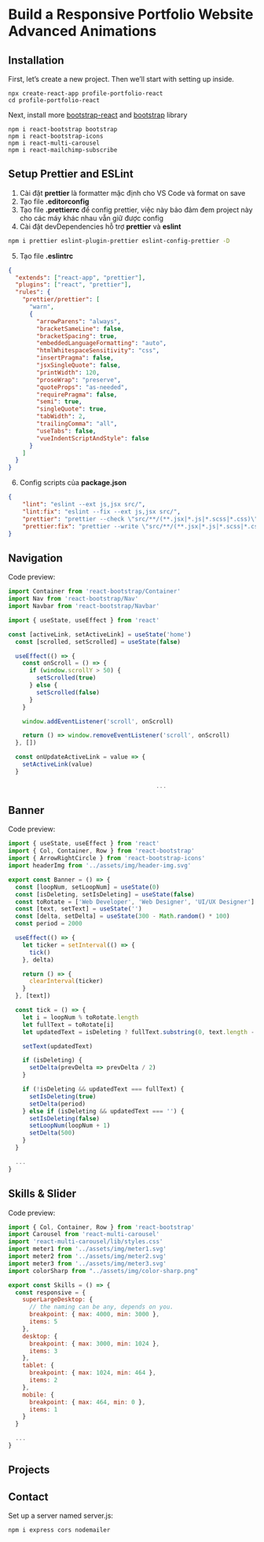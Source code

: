 # Build a Responsive Portfolio Website Advanced Animations

## Installation

First, let’s create a new project. Then we’ll start with setting up inside.

```
npx create-react-app profile-portfolio-react
cd profile-portfolio-react
```

Next, install more [bootstrap-react](https://www.npmjs.com/package/react-bootstrap) and [bootstrap](https://www.npmjs.com/package/bootstrap) library

```
npm i react-bootstrap bootstrap
npm i react-bootstrap-icons
npm i react-multi-carousel
npm i react-mailchimp-subscribe
```

## Setup Prettier and ESLint

1. Cài đặt **prettier** là formatter mặc định cho VS Code và format on save
2. Tạo file **.editorconfig**
3. Tạo file **.prettierrc** để config prettier, việc này bảo đảm đem project này cho các máy khác nhau vẫn giữ được config
4. Cài đặt devDependencies hỗ trợ **prettier** và **eslint**

```bash
npm i prettier eslint-plugin-prettier eslint-config-prettier -D
```

5. Tạo file **.eslintrc**

```json
{
  "extends": ["react-app", "prettier"],
  "plugins": ["react", "prettier"],
  "rules": {
    "prettier/prettier": [
      "warn", 
      {
        "arrowParens": "always",
        "bracketSameLine": false,
        "bracketSpacing": true,
        "embeddedLanguageFormatting": "auto",
        "htmlWhitespaceSensitivity": "css",
        "insertPragma": false,
        "jsxSingleQuote": false,
        "printWidth": 120,
        "proseWrap": "preserve",
        "quoteProps": "as-needed",
        "requirePragma": false,
        "semi": true,
        "singleQuote": true,
        "tabWidth": 2,
        "trailingComma": "all",
        "useTabs": false,
        "vueIndentScriptAndStyle": false
      }
    ]
  }
}
```

6. Config scripts của **package.json**

```json
{
    "lint": "eslint --ext js,jsx src/",
    "lint:fix": "eslint --fix --ext js,jsx src/",
    "prettier": "prettier --check \"src/**/(**.jsx|*.js|*.scss|*.css)\"",
    "prettier:fix": "prettier --write \"src/**/(**.jsx|*.js|*.scss|*.css)\""
}
```

## Navigation

Code preview:

```js
import Container from 'react-bootstrap/Container'
import Nav from 'react-bootstrap/Nav'
import Navbar from 'react-bootstrap/Navbar'

import { useState, useEffect } from 'react'
```

```js
const [activeLink, setActiveLink] = useState('home')
  const [scrolled, setScrolled] = useState(false)

  useEffect(() => {
    const onScroll = () => {
      if (window.scrollY > 50) {
        setScrolled(true)
      } else {
        setScrolled(false)
      }
    }

    window.addEventListener('scroll', onScroll)

    return () => window.removeEventListener('scroll', onScroll)
  }, [])

  const onUpdateActiveLink = value => {
    setActiveLink(value)
  }

                                          ...
```

## Banner

Code preview:

```js
import { useState, useEffect } from 'react'
import { Col, Container, Row } from 'react-bootstrap'
import { ArrowRightCircle } from 'react-bootstrap-icons'
import headerImg from '../assets/img/header-img.svg'
```

```js
export const Banner = () => {
  const [loopNum, setLoopNum] = useState(0)
  const [isDeleting, setIsDeleting] = useState(false)
  const toRotate = ['Web Developer', 'Web Designer', 'UI/UX Designer']
  const [text, setText] = useState('')
  const [delta, setDelta] = useState(300 - Math.random() * 100)
  const period = 2000

  useEffect(() => {
    let ticker = setInterval(() => {
      tick()
    }, delta)

    return () => {
      clearInterval(ticker)
    }
  }, [text])

  const tick = () => {
    let i = loopNum % toRotate.length
    let fullText = toRotate[i]
    let updatedText = isDeleting ? fullText.substring(0, text.length - 1) : fullText.substring(0, text.length + 1)

    setText(updatedText)

    if (isDeleting) {
      setDelta(prevDelta => prevDelta / 2)
    }

    if (!isDeleting && updatedText === fullText) {
      setIsDeleting(true)
      setDelta(period)
    } else if (isDeleting && updatedText === '') {
      setIsDeleting(false)
      setLoopNum(loopNum + 1)
      setDelta(500)
    }
  }

  ...
}
```

## Skills & Slider

Code preview:

```js
import { Col, Container, Row } from 'react-bootstrap'
import Carousel from 'react-multi-carousel'
import 'react-multi-carousel/lib/styles.css'
import meter1 from '../assets/img/meter1.svg'
import meter2 from '../assets/img/meter2.svg'
import meter3 from '../assets/img/meter3.svg'
import colorSharp from "../assets/img/color-sharp.png"
```

```js
export const Skills = () => {
  const responsive = {
    superLargeDesktop: {
      // the naming can be any, depends on you.
      breakpoint: { max: 4000, min: 3000 },
      items: 5
    },
    desktop: {
      breakpoint: { max: 3000, min: 1024 },
      items: 3
    },
    tablet: {
      breakpoint: { max: 1024, min: 464 },
      items: 2
    },
    mobile: {
      breakpoint: { max: 464, min: 0 },
      items: 1
    }
  }

  ...
}
```

## Projects 

## Contact

Set up a server named server.js:

```
npm i express cors nodemailer
```



